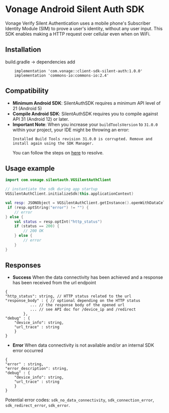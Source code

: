 # Vonage Android Silent Auth SDK

Vonage Verify Silent Authentication uses a mobile phone's Subscriber Identity Module (SIM) to prove a user's identity, without any user input. This SDK enables making a HTTP request over cellular even when on WiFi.

## Installation

build.gradle -> dependencies add

```
    implementation 'com.vonage::client-sdk-silent-auth:1.0.0'
    implementation 'commons-io:commons-io:2.4'
```

## Compatibility

 * **Minimum Android SDK**: SilentAuthSDK requires a minimum API level of 21 (Android 5)
 * **Compile Android SDK**: SilentAuthSDK requires you to compile against API 31  (Android 12) or later.
 * **Important Note**: When you increase your `buildToolsVersion` to `31.0.0` within your project, your IDE might be throwing an error:
    ```
    Installed Build Tools revision 31.0.0 is corrupted. Remove and install again using the SDK Manager.
    ```
   You can follow the steps on [here](https://ourcodeworld.com/articles/read/1591/how-to-solve-android-studio-error-installed-build-tools-revision-3100-is-corrupted-remove-and-install-again-using-the-sdk-manager) to resolve.

## Usage example


```kotlin
import com.vonage.silentauth.VGSilentAuthClient

// instantiate the sdk during app startup
VGSilentAuthClient.initializeSdk(this.applicationContext)

val resp: JSONObject = VGSilentAuthClient.getInstance().openWithDataCellular(URL(endpoint), false)
 if (resp.optString("error") != "") {
    // error
} else {
    val status = resp.optInt("http_status")
    if (status == 200) {
        // 200 OK
    } else {
        // error
    }
}
```

## Responses

* **Success**
  When the data connectivity has been achieved and a response has been received from the url endpoint
```
{
"http_status": string, // HTTP status related to the url
"response_body" : { // optional depending on the HTTP status
           ... // the response body of the opened url 
           ... // see API doc for /device_ip and /redirect
        },
"debug" : {
    "device_info": string, 
    "url_trace" : string
    }
}
```

* **Error**
  When data connectivity is not available and/or an internal SDK error occurred

```
{
"error" : string,
"error_description": string,
"debug" : {
    "device_info": string, 
    "url_trace" : string
    }
}
```
Potential error codes: `sdk_no_data_connectivity`, `sdk_connection_error`, `sdk_redirect_error`, `sdk_error`.




